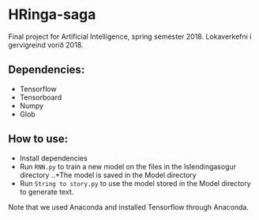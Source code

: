 # HRinga-saga
Final project for Artificial Intelligence, spring semester 2018.
Lokaverkefni í gervigreind vorið 2018.

## Dependencies: 
 * Tensorflow
 * Tensorboard
 * Numpy
 * Glob


## How to use:

 * Install dependencies
 * Run `RNN.py` to train a new model on the files in the Islendingasogur directory
 ..*The model is saved in the Model directory
 * Run `String to story.py` to use the model stored in the Model directory to generate text.
 
 Note that we used Anaconda and installed Tensorflow through Anaconda.
 
